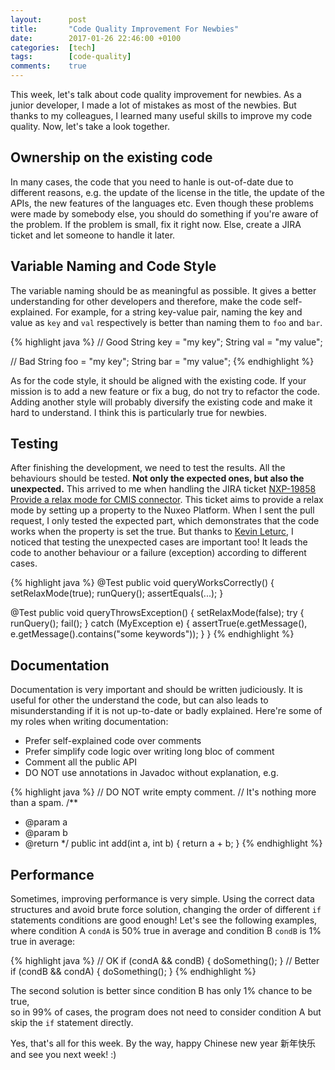 ```yaml
---
layout:      post
title:       "Code Quality Improvement For Newbies"
date:        2017-01-26 22:46:00 +0100
categories:  [tech]
tags:        [code-quality]
comments:    true
---
```


This week, let's talk about code quality improvement for newbies. As a junior
developer, I made a lot of mistakes as most of the newbies. But thanks to my
colleagues, I learned many useful skills to improve my code quality. Now, let's
take a look together.

<!--more-->

## Ownership on the existing code

In many cases, the code that you need to hanle is out-of-date due to different
reasons, e.g. the update of the license in the title, the update of the APIs,
the new features of the languages etc. Even though these problems were made by
somebody else, you should do something if you're aware of the problem. If the
problem is small, fix it right now. Else, create a JIRA ticket and let someone
to handle it later.

## Variable Naming and Code Style

The variable naming should be as meaningful as possible. It gives a better
understanding for other developers and therefore, make the code self-explained.
For example, for a string key-value pair, naming the key and value as `key` and
`val` respectively is better than naming them to `foo` and `bar`.

{% highlight java %}
// Good
String key = "my key";
String val = "my value";

// Bad
String foo = "my key";
String bar = "my value";
{% endhighlight %}

As for the code style, it should be aligned with the existing code. If your
mission is to add a new feature or fix a bug, do not try to refactor the code.
Adding another style will probably diversify the existing code and make it hard
to understand. I think this is particularly true for newbies.

## Testing

After finishing the development, we need to test the results. All the behaviours
should be tested. **Not only the expected ones, but also the unexpected.** This
arrived to me when handling the JIRA ticket [NXP-19858 Provide a relax mode for
CMIS connector][NXP-19858]. This ticket aims to provide a relax mode by setting
up a property to the Nuxeo Platform. When I sent the pull request, I only tested
the expected part, which demonstrates that the code works when the property is
set the true. But thanks to [Kevin Leturc][kevin], I noticed that testing the
unexpected cases are important too! It leads the code to another behaviour or
a failure (exception) according to different cases.

{% highlight java %}
@Test
public void queryWorksCorrectly() {
  setRelaxMode(true);
  runQuery();
  assertEquals(...);
}

@Test
public void queryThrowsException() {
  setRelaxMode(false);
  try {
    runQuery();
    fail();
  } catch (MyException e) {
    assertTrue(e.getMessage(), e.getMessage().contains("some keywords"));
  }
}
{% endhighlight %}

## Documentation

Documentation is very important and should be written judiciously. It is useful
for other the understand the code, but can also leads to misunderstanding if it
is not up-to-date or badly explained. Here're some of my roles when writing
documentation:

- Prefer self-explained code over comments
- Prefer simplify code logic over writing long bloc of comment
- Comment all the public API
- DO NOT use annotations in Javadoc without explanation, e.g.

{% highlight java %}
// DO NOT write empty comment.
// It's nothing more than a spam.
/**
 * @param a
 * @param b
 * @return
 */
public int add(int a, int b) {
  return a + b;
}
{% endhighlight %}

## Performance

Sometimes, improving performance is very simple. Using the correct data
structures and avoid brute force solution, changing the order of different `if`
statements conditions are good enough! Let's see the following examples, where
condition A `condA` is 50% true in average and condition B `condB` is 1% true in
average:

{% highlight java %}
// OK
if (condA && condB) {
  doSomething();
}
// Better
if (condB && condA) {
  doSomething();
}
{% endhighlight %}

The second solution is better since condition B has only 1% chance to be true,\
so in 99% of cases, the program does not need to consider condition A but skip
the `if` statement directly.

Yes, that's all for this week. By the way, happy Chinese new year 新年快乐 and
see you next week! :)

[kevin]: https://github.com/kevinleturc
[NXP-19858]: https://jira.nuxeo.com/browse/NXP-19858
